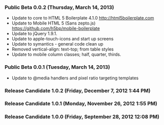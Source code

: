 ### Public Beta 0.0.2 (Thursday, March 14, 2013)

* Update to core to HTML 5 Boilerplate 4.1.0 http://html5boilerplate.com
* Update to Mobile HTML 5 (Sans zepto.js) https://github.com/h5bp/mobile-boilerplate
* Update to jQuery 1.9.1.
* Update to apple-touch-icons and start up screens
* Update to symantics - general code clean up
* Removed vertical-align: text-top; from table styles
* Update to mobile column classes; half, quarter, thirds.

### Public Beta 0.0.1 (Tuesday, March 14, 2013)

* Update to @media handlers and pixel ratio targeting templates

### Release Candidate 1.0.2 (Friday, December 7, 2012 1:44 PM)

### Release Candidate 1.0.1 (Monday, November 26, 2012 1:55 PM)

### Release Candidate 1.0.0 (Friday, September 28, 2012 12:08 PM)
